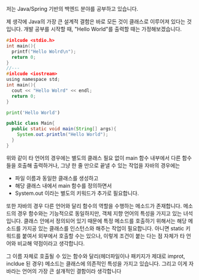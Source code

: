 저는 Java/Spring 기반의 백엔드 분야를 공부하고 있습니다.

제 생각에 Java의 가장 큰 설계적 결함은 바로 모든 것이 클래스로 이루어져 있다는 것입니다.
개발 공부를 시작할 때, "Hello World"를 출력할 때는 가정해보겠습니다.

```c
#inlcude <stdio.h>
int main(){
  printf("Hello Wolrd\n");
  return 0;
}
//---
#inlcude <iostream>
using namespace std;
int main(){
  cout << "Hello Wolrd" << endl;
  return 0;
}
```

```python
print('Hello World')
```

```java
public class Main{
  public static void main(String[] args){
    System.out.println("Hello World");
  }
}
```

위와 같이 타 언어의 경우에는 별도의 클래스 필요 없이 main 함수 내부에서 다른 함수들을 호출해 출력하거나, 그냥 한 줄 만으로 끝낼 수 있는 작업을 
자바의 경우에는 
- 파일 이름과 동일한 클래스를 생성하고
- 해당 클래스 내에서 main 함수를 정의하면서
- System.out 이라는 별도의 키워드가 추가로 필요합니다.

또한 자바의 경우 다른 언어와 달리 함수의 역할을 수행하는 메소드가 존재합니다.
메소드의 경우 함수와는 기능적으로 동일하지만, 객체 지향 언어의 특성을 가지고 있는 녀석입니다.
클래스 안에서 정의되어 있기 때문에 특정 메소드를 호출하기 위해서는 해당 메소드를 가지공 있는 클래스를 인스턴스와 해주는 작업이 필요합니다.
아니면 static 키워드를 붙여서 외부에서 호출할 수는 있으나, 이렇게 조건이 붙는 다는 점 자체가 타 언어와 비교해 약점이라고 생각합니다.

그 이름 자체로 호출될 수 있는 함수와 달리(헤더파일이나 패키지가 제대로 improt, incldue 된 경우) 메소드는 클래스에 의존적인 특성을 가지고 있습니다.
그리고 이게 자바라는 언어의 가장 큰 설걔적인 결함이라 생각합니다
